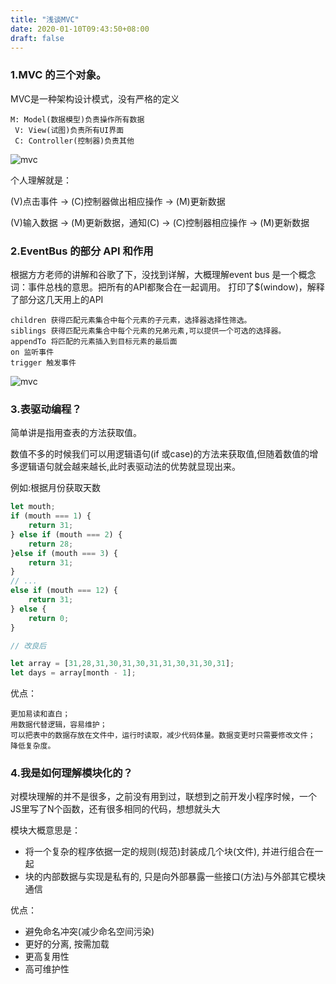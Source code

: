 ```yaml
---
title: "浅谈MVC"
date: 2020-01-10T09:43:50+08:00
draft: false
---
```


### 1.MVC 的三个对象。

MVC是一种架构设计模式，没有严格的定义

    M: Model(数据模型)负责操作所有数据
     V: View(试图)负责所有UI界面
     C: Controller(控制器)负责其他
    
![mvc](/image/mvc/url-1.jpg)

个人理解就是：

(V)点击事件 → (C)控制器做出相应操作 → (M)更新数据

(V)输入数据 → (M)更新数据，通知(C) → (C)控制器相应操作 → (M)更新数据

### 2.EventBus 的部分 API 和作用
根据方方老师的讲解和谷歌了下，没找到详解，大概理解event bus 是一个概念词：事件总栈的意思。把所有的API都聚合在一起调用。
打印了$(window)，解释了部分这几天用上的API

    children 获得匹配元素集合中每个元素的子元素，选择器选择性筛选。
    siblings 获得匹配元素集合中每个元素的兄弟元素,可以提供一个可选的选择器。
    appendTo 将匹配的元素插入到目标元素的最后面
    on 监听事件
    trigger 触发事件

![mvc](/image/mvc/eventBus.png)

### 3.表驱动编程？

简单讲是指用查表的方法获取值。

数值不多的时候我们可以用逻辑语句(if 或case)的方法来获取值,但随着数值的增多逻辑语句就会越来越长,此时表驱动法的优势就显现出来。

例如:根据月份获取天数
```javascript
let mouth;
if (mouth === 1) {
    return 31;
} else if (mouth === 2) {
    return 28;
}else if (mouth === 3) {
    return 31;
}
// ...
else if (mouth === 12) {
    return 31;
} else {
    return 0;
}

// 改良后

let array = [31,28,31,30,31,30,31,31,30,31,30,31];
let days = array[month - 1];
```

优点：

    更加易读和直白；
    用数据代替逻辑，容易维护；
    可以把表中的数据存放在文件中，运行时读取，减少代码体量。数据变更时只需要修改文件；
    降低复杂度。

### 4.我是如何理解模块化的？

对模块理解的并不是很多，之前没有用到过，联想到之前开发小程序时候，一个JS里写了N个函数，还有很多相同的代码，想想就头大

模块大概意思是：
  - 将一个复杂的程序依据一定的规则(规范)封装成几个块(文件), 并进行组合在一起
  - 块的内部数据与实现是私有的, 只是向外部暴露一些接口(方法)与外部其它模块通信

优点：
  - 避免命名冲突(减少命名空间污染)
  - 更好的分离, 按需加载
  - 更高复用性
  - 高可维护性
